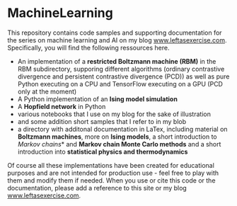 # MachineLearning

This repository contains code samples and supporting documentation for the series on machine learning and AI on my blog www.leftasexercise.com. Specifically, you will find the following ressources here.

* An implementation of a **restricted Boltzmann machine (RBM)** in the RBM subdirectory, supporing different algorithms (ordinary contrastive divergence and persistent contrastive divergence (PCD)) as well as pure Python executing on a CPU and TensorFlow executing on a GPU (PCD only at the moment)
* A Python implementation of an **Ising model simulation**
* A **Hopfield network** in Python
* various notebooks that I use on my blog for the sake of illustration
* and some addition short samples that I refer to in my blob
* a directory with additonal documentation in LaTex, including material on **Boltzmann machines**, more on **Ising models**, a short introduction to *Markov chains** and **Markov chain Monte Carlo methods** and a short introduction into **statistical physics and thermodynamics**

Of course all these implementations have been created for educational purposes and are not intended for production use - feel free to play with them and modify them if needed. When you use or cite this code or the documentation, please add a reference to this site or my blog www.leftasexercise.com.


